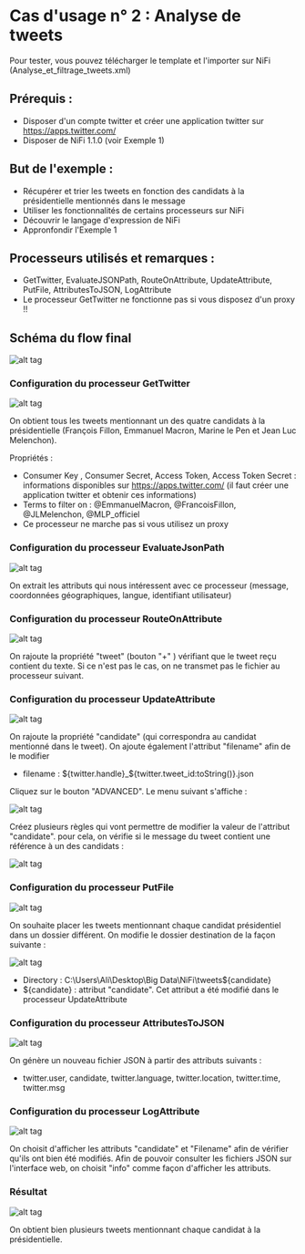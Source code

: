 Cas d'usage n° 2 : Analyse de tweets
================

Pour tester, vous pouvez télécharger le template et l'importer sur NiFi (Analyse_et_filtrage_tweets.xml)

## Prérequis :
- Disposer d'un compte twitter et créer une application twitter sur https://apps.twitter.com/
- Disposer de NiFi 1.1.0 (voir Exemple 1)

## But de l'exemple :
- Récupérer et trier les tweets en fonction des candidats à la présidentielle mentionnés dans le message
- Utiliser les fonctionnalités de certains processeurs sur NiFi
- Découvrir le langage d'expression de NiFi
- Appronfondir l'Exemple 1

## Processeurs utilisés et remarques :
- GetTwitter, EvaluateJSONPath, RouteOnAttribute, UpdateAttribute, PutFile, AttributesToJSON, LogAttribute
- Le processeur GetTwitter ne fonctionne pas si vous disposez d'un proxy !!

## Schéma du flow final

![alt tag](https://github.com/DataWarehouse2017/Tests-NiFi/blob/master/Exemple%202/screenshots2/flow.PNG)

### Configuration du processeur GetTwitter

![alt tag](https://github.com/DataWarehouse2017/Tests-NiFi/blob/master/Exemple%202/screenshots2/ConfigureGetTwitter.PNG)

On obtient tous les tweets mentionnant un des quatre candidats à la présidentielle (François Fillon, Emmanuel Macron, Marine le Pen et Jean Luc Melenchon).

Propriétés :
- Consumer Key , Consumer Secret, Access Token, Access Token Secret : informations disponibles sur https://apps.twitter.com/ (il faut créer une application twitter et obtenir ces informations)
- Terms to filter on : @EmmanuelMacron, @FrancoisFillon, @JLMelenchon, @MLP_officiel
- Ce processeur ne marche pas si vous utilisez un proxy

### Configuration du processeur EvaluateJsonPath

![alt tag](https://github.com/DataWarehouse2017/Tests-NiFi/blob/master/Exemple%202/screenshots2/ConfigureEvaluateJsonPath.PNG)

On extrait les attributs qui nous intéressent avec ce processeur (message, coordonnées géographiques, langue, identifiant utilisateur)

### Configuration du processeur RouteOnAttribute

![alt tag](https://github.com/DataWarehouse2017/Tests-NiFi/blob/master/Exemple%202/screenshots2/ConfigureRouteOnAttribute.PNG)

On rajoute la propriété "tweet" (bouton "+" ) vérifiant que le tweet reçu contient du texte. Si ce n'est pas le cas, on ne transmet pas le fichier au processeur suivant. 

### Configuration du processeur UpdateAttribute

![alt tag](https://github.com/DataWarehouse2017/Tests-NiFi/blob/master/Exemple%202/screenshots2/ConfigureUpdateAttribute.PNG)

On rajoute la propriété "candidate" (qui correspondra au candidat mentionné dans le tweet). 
On ajoute également l'attribut "filename" afin de le modifier

- filename : ${twitter.handle}_${twitter.tweet_id:toString()}.json

Cliquez sur le bouton "ADVANCED". Le menu suivant s'affiche :

![alt tag](https://github.com/DataWarehouse2017/Tests-NiFi/blob/master/Exemple%202/screenshots2/advancedSettingsEmpty)

Créez plusieurs règles qui vont permettre de modifier la valeur de l'attribut "candidate". pour cela, on vérifie si le message du tweet contient une référence à un des candidats :

![alt tag](https://github.com/DataWarehouse2017/Tests-NiFi/blob/master/Exemple%202/screenshots2/advancedSettingsUpdateAttribute.PNG)

### Configuration du processeur PutFile

![alt tag](https://github.com/DataWarehouse2017/Tests-NiFi/blob/master/Exemple%202/screenshots2/ConfigurePutFile.PNG)

On souhaite placer les tweets mentionnant chaque candidat présidentiel dans un dossier différent.
On modifie le dossier destination de la façon suivante :

![alt tag](https://github.com/DataWarehouse2017/Tests-NiFi/blob/master/Exemple%202/screenshots2/directoryPutfile.PNG)

- Directory : C:\Users\Ali\Desktop\Big Data\NiFi\tweets\${candidate}
- ${candidate} : attribut "candidate". Cet attribut a été modifié dans le processeur UpdateAttribute

### Configuration du processeur AttributesToJSON

![alt tag](https://github.com/DataWarehouse2017/Tests-NiFi/blob/master/Exemple%202/screenshots2/ConfigureAttributesToJSON.PNG)

On génère un nouveau fichier JSON à partir des attributs suivants : 
- twitter.user, candidate, twitter.language, twitter.location, twitter.time, twitter.msg

### Configuration du processeur LogAttribute

![alt tag](https://github.com/DataWarehouse2017/Tests-NiFi/blob/master/Exemple%202/screenshots2/ConfigureLogAttribute.PNG)

On choisit d'afficher les attributs "candidate" et "Filename" afin de vérifier qu'ils ont bien été modifiés. Afin de pouvoir consulter les fichiers JSON sur l'interface web, on choisit "info" comme façon d'afficher les attributs.

### Résultat

![alt tag](https://github.com/DataWarehouse2017/Tests-NiFi/blob/master/Exemple%202/screenshots2/resultat.PNG)

On obtient bien plusieurs tweets mentionnant chaque candidat à la présidentielle.


